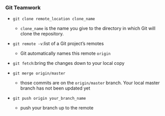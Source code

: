 ### Git Teamwork

- `git clone remote_location clone_name`
    - `clone_name` is the name you give to the directory in which Git will clone the repository.
    
- `git remote -v`:list of a Git project’s remotes
    - Git automatically names this remote `origin`
    
- `git fetch`:bring the changes down to your local copy

- `git merge origin/master`
    - those commits are on the `origin/master` branch. Your local master branch has not been updated yet
    
- `git push origin your_branch_name`
    - push your branch up to the remote

